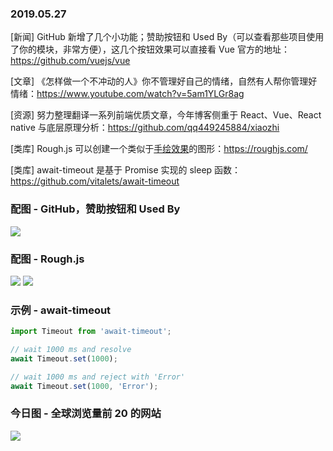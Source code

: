 ### 2019.05.27

[新闻] GitHub 新增了几个小功能；赞助按钮和 Used By（可以查看那些项目使用了你的模块，非常方便），这几个按钮效果可以直接看 Vue 官方的地址：<https://github.com/vuejs/vue>

[文章] 《怎样做一个不冲动的人》你不管理好自己的情绪，自然有人帮你管理好情绪：<https://www.youtube.com/watch?v=5am1YLGr8ag>

[资源] 努力整理翻译一系列前端优质文章，今年博客侧重于 React、Vue、React native 与底层原理分析：<https://github.com/qq449245884/xiaozhi>

[类库] Rough.js 可以创建一个类似于[手绘效果](https://github.com/pshihn/rough/wiki/Examples)的图形：<https://roughjs.com/>

[类库] await-timeout 是基于 Promise 实现的 sleep 函数：<https://github.com/vitalets/await-timeout>

### 配图 - GitHub，赞助按钮和 Used By 
![](http://qn.40zhe.com/Image.png)

### 配图 - Rough.js
![](https://roughjs.com/images/main/m14.png)
![](https://roughjs.com/images/main/m6.png)

### 示例 - await-timeout
```js
import Timeout from 'await-timeout';

// wait 1000 ms and resolve
await Timeout.set(1000);

// wait 1000 ms and reject with 'Error'
await Timeout.set(1000, 'Error');
```

### 今日图 - 全球浏览量前 20 的网站 
![](https://user-gold-cdn.xitu.io/2019/5/26/16af26bdf25501bf?imageView2/2/w/800/q/100)
